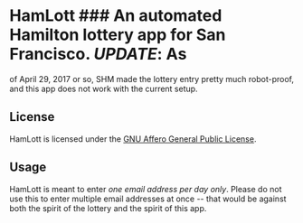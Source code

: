 # HamLott ### An automated Hamilton lottery app for San Francisco.  *UPDATE*: As
of April 29, 2017 or so, SHM made the lottery entry pretty much robot-proof, and
this app does not work with the current setup.

## License

HamLott is licensed under the [GNU Affero General Public
License](http://www.gnu.org/licenses/).

## Usage

HamLott is meant to enter *one email address per day only*. Please do not use
this to enter multiple email addresses at once -- that would be against both the
spirit of the lottery and the spirit of this app. 
